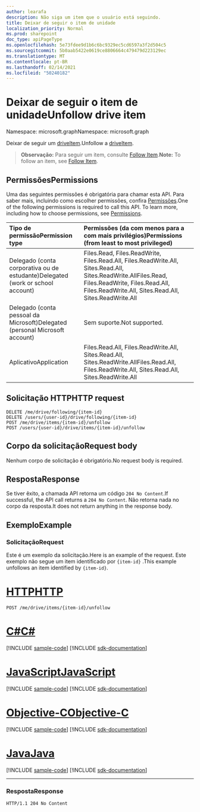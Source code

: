 ```yaml
---
author: learafa
description: Não siga um item que o usuário está seguindo.
title: Deixar de seguir o item de unidade
localization_priority: Normal
ms.prod: sharepoint
doc_type: apiPageType
ms.openlocfilehash: 5e73fdee9d1b6c6bc9329ec5cd6597a3f2d504c5
ms.sourcegitcommit: 5b0aab5422e0619ce8806664c479479d223129ec
ms.translationtype: MT
ms.contentlocale: pt-BR
ms.lasthandoff: 02/14/2021
ms.locfileid: "50240182"
---
```

# <a name="unfollow-drive-item"></a><span data-ttu-id="031ec-103">Deixar de seguir o item de unidade</span><span class="sxs-lookup"><span data-stu-id="031ec-103">Unfollow drive item</span></span>

<span data-ttu-id="031ec-104">Namespace: microsoft.graph</span><span class="sxs-lookup"><span data-stu-id="031ec-104">Namespace: microsoft.graph</span></span>

<span data-ttu-id="031ec-105">Deixar de seguir um [driveItem](../resources/driveitem.md).</span><span class="sxs-lookup"><span data-stu-id="031ec-105">Unfollow a [driveItem](../resources/driveitem.md).</span></span>

><span data-ttu-id="031ec-106">**Observação:** Para seguir um item, consulte [Follow Item](driveitem-follow.md).</span><span class="sxs-lookup"><span data-stu-id="031ec-106">**Note:** To follow an item, see [Follow Item](driveitem-follow.md).</span></span>

## <a name="permissions"></a><span data-ttu-id="031ec-107">Permissões</span><span class="sxs-lookup"><span data-stu-id="031ec-107">Permissions</span></span>

<span data-ttu-id="031ec-p101">Uma das seguintes permissões é obrigatória para chamar esta API. Para saber mais, incluindo como escolher permissões, confira [Permissões](/graph/permissions-reference).</span><span class="sxs-lookup"><span data-stu-id="031ec-p101">One of the following permissions is required to call this API. To learn more, including how to choose permissions, see [Permissions](/graph/permissions-reference).</span></span>

|<span data-ttu-id="031ec-110">Tipo de permissão</span><span class="sxs-lookup"><span data-stu-id="031ec-110">Permission type</span></span>      | <span data-ttu-id="031ec-111">Permissões (da com menos para a com mais privilégios)</span><span class="sxs-lookup"><span data-stu-id="031ec-111">Permissions (from least to most privileged)</span></span>              |
|:--------------------|:---------------------------------------------------------|
|<span data-ttu-id="031ec-112">Delegado (conta corporativa ou de estudante)</span><span class="sxs-lookup"><span data-stu-id="031ec-112">Delegated (work or school account)</span></span> | <span data-ttu-id="031ec-113">Files.Read, Files.ReadWrite, Files.Read.All, Files.ReadWrite.All, Sites.Read.All, Sites.ReadWrite.All</span><span class="sxs-lookup"><span data-stu-id="031ec-113">Files.Read, Files.ReadWrite, Files.Read.All, Files.ReadWrite.All, Sites.Read.All, Sites.ReadWrite.All</span></span>    |
|<span data-ttu-id="031ec-114">Delegado (conta pessoal da Microsoft)</span><span class="sxs-lookup"><span data-stu-id="031ec-114">Delegated (personal Microsoft account)</span></span> | <span data-ttu-id="031ec-115">Sem suporte.</span><span class="sxs-lookup"><span data-stu-id="031ec-115">Not supported.</span></span>    |
|<span data-ttu-id="031ec-116">Aplicativo</span><span class="sxs-lookup"><span data-stu-id="031ec-116">Application</span></span> | <span data-ttu-id="031ec-117">Files.Read.All, Files.ReadWrite.All, Sites.Read.All, Sites.ReadWrite.All</span><span class="sxs-lookup"><span data-stu-id="031ec-117">Files.Read.All, Files.ReadWrite.All, Sites.Read.All, Sites.ReadWrite.All</span></span> |

## <a name="http-request"></a><span data-ttu-id="031ec-118">Solicitação HTTP</span><span class="sxs-lookup"><span data-stu-id="031ec-118">HTTP request</span></span>

<!-- { "blockType": "ignored" } -->

```http
DELETE /me/drive/following/{item-id}
DELETE /users/{user-id}/drive/following/{item-id}
POST /me/drive/items/{item-id}/unfollow
POST /users/{user-id}/drive/items/{item-id}/unfollow
```

## <a name="request-body"></a><span data-ttu-id="031ec-119">Corpo da solicitação</span><span class="sxs-lookup"><span data-stu-id="031ec-119">Request body</span></span>

<span data-ttu-id="031ec-120">Nenhum corpo de solicitação é obrigatório.</span><span class="sxs-lookup"><span data-stu-id="031ec-120">No request body is required.</span></span>

## <a name="response"></a><span data-ttu-id="031ec-121">Resposta</span><span class="sxs-lookup"><span data-stu-id="031ec-121">Response</span></span>

<span data-ttu-id="031ec-122">Se tiver êxito, a chamada API retorna um código `204 No Content`.</span><span class="sxs-lookup"><span data-stu-id="031ec-122">If successful, the API call returns a `204 No Content`.</span></span> <span data-ttu-id="031ec-123">Não retorna nada no corpo da resposta.</span><span class="sxs-lookup"><span data-stu-id="031ec-123">It does not return anything in the response body.</span></span>

## <a name="example"></a><span data-ttu-id="031ec-124">Exemplo</span><span class="sxs-lookup"><span data-stu-id="031ec-124">Example</span></span>
### <a name="request"></a><span data-ttu-id="031ec-125">Solicitação</span><span class="sxs-lookup"><span data-stu-id="031ec-125">Request</span></span>
<span data-ttu-id="031ec-126">Este é um exemplo da solicitação.</span><span class="sxs-lookup"><span data-stu-id="031ec-126">Here is an example of the request.</span></span>
<span data-ttu-id="031ec-127">Este exemplo não segue um item identificado por `{item-id}` .</span><span class="sxs-lookup"><span data-stu-id="031ec-127">This example unfollows an item identified by `{item-id}`.</span></span>


# <a name="http"></a>[<span data-ttu-id="031ec-128">HTTP</span><span class="sxs-lookup"><span data-stu-id="031ec-128">HTTP</span></span>](#tab/http)
<!-- { "blockType": "request", "name": "unfollow-item", "scopes": "files.read" } -->

```http
POST /me/drive/items/{item-id}/unfollow
```
# <a name="c"></a>[<span data-ttu-id="031ec-129">C#</span><span class="sxs-lookup"><span data-stu-id="031ec-129">C#</span></span>](#tab/csharp)
[!INCLUDE [sample-code](../includes/snippets/csharp/unfollow-item-csharp-snippets.md)]
[!INCLUDE [sdk-documentation](../includes/snippets/snippets-sdk-documentation-link.md)]

# <a name="javascript"></a>[<span data-ttu-id="031ec-130">JavaScript</span><span class="sxs-lookup"><span data-stu-id="031ec-130">JavaScript</span></span>](#tab/javascript)
[!INCLUDE [sample-code](../includes/snippets/javascript/unfollow-item-javascript-snippets.md)]
[!INCLUDE [sdk-documentation](../includes/snippets/snippets-sdk-documentation-link.md)]

# <a name="objective-c"></a>[<span data-ttu-id="031ec-131">Objective-C</span><span class="sxs-lookup"><span data-stu-id="031ec-131">Objective-C</span></span>](#tab/objc)
[!INCLUDE [sample-code](../includes/snippets/objc/unfollow-item-objc-snippets.md)]
[!INCLUDE [sdk-documentation](../includes/snippets/snippets-sdk-documentation-link.md)]

# <a name="java"></a>[<span data-ttu-id="031ec-132">Java</span><span class="sxs-lookup"><span data-stu-id="031ec-132">Java</span></span>](#tab/java)
[!INCLUDE [sample-code](../includes/snippets/java/unfollow-item-java-snippets.md)]
[!INCLUDE [sdk-documentation](../includes/snippets/snippets-sdk-documentation-link.md)]

---

### <a name="response"></a><span data-ttu-id="031ec-133">Resposta</span><span class="sxs-lookup"><span data-stu-id="031ec-133">Response</span></span>
<!-- { 
    "blockType": "response", 
    "truncated": true 
} -->
```http
HTTP/1.1 204 No Content
```
<!--
{
  "type": "#page.annotation",
  "description": "Unfollow an item that the user is following.",
  "keywords": "unfollow item",
  "section": "documentation",
  "tocPath": "Items/Unfollow",
  "suppressions": [
  ]
}
-->

